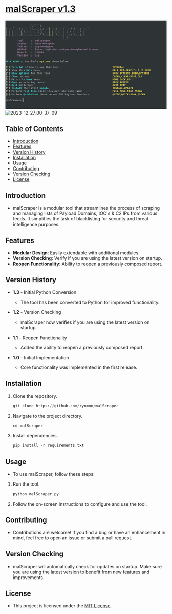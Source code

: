 [malScraper v1.3](https://ryan-monaghan.github.io/malScraper/)
===============
![malScraper Screenshot](https://raw.githubusercontent.com/Ryan-Monaghan/ryanmonaghan.github.io/master/Screenshot%20from%202020-01-23%2014-21-06.png)
![2023-12-27_00-37-09](https://github.com/Ryan-Monaghan/malScraper/assets/8824673/5a2fa461-6b67-4070-8df0-cd8c41901fe6)
## Table of Contents
- [Introduction](#introduction)
- [Features](#features)
- [Version History](#version-history)
- [Installation](#installation)
- [Usage](#usage)
- [Contributing](#contributing)
- [Version Checking](#version-checking)
- [License](#license)

## Introduction
- malScraper is a modular tool that streamlines the process of scraping and managing lists of Payload Domains, IOC's & C2 IPs from various feeds. It simplifies the task of blacklisting for security and threat intelligence purposes.

## Features
- **Modular Design**: Easily extendable with additional modules.
- **Version Checking**: Verify if you are using the latest version on startup.
- **Reopen Functionality**: Ability to reopen a previously composed report.

## Version History
- **1.3** - Initial Python Conversion
  - The tool has been converted to Python for improved functionality.

- **1.2** - Version Checking
  - malScraper now verifies if you are using the latest version on startup.

- **1.1** - Reopen Functionality
  - Added the ability to reopen a previously composed report.

- **1.0** - Initial Implementation
  - Core functionality was implemented in the first release.

## Installation
1. Clone the repository.
   ```python
   git clone https://github.com/rynmon/malScraper
2. Navigate to the project directory.
   ```python
   cd malScraper
3. Install dependencies.
   ```python
   pip install -r requirements.txt

## Usage
- To use malScraper, follow these steps:

1. Run the tool.
   ```python
   python malScraper.py
2. Follow the on-screen instructions to configure and use the tool.

## Contributing
- Contributions are welcome! If you find a bug or have an enhancement in mind, feel free to open an issue or submit a pull request.

## Version Checking
- malScraper will automatically check for updates on startup. Make sure you are using the latest version to benefit from new features and improvements.

## License
- This project is licensed under the [MIT License](https://github.com/Ryan-Monaghan/malScraper/blob/master/LICENSE).
